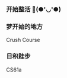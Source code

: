 ### 开始整活 👋(●'◡'●)

<!--
**melodyagain/melodyagain** is a ✨ _special_ ✨ repository because its `README.md` (this file) appears on your GitHub profile.

Here are some ideas to get you started:

- 🔭 I’m currently working on ...
- 🌱 I’m currently learning ...
- 👯 I’m looking to collaborate on ...
- 🤔 I’m looking for help with ...
- 💬 Ask me about ...
- 📫 How to reach me: ...
- 😄 Pronouns: ...
- ⚡ Fun fact: ...
-->
<h3>
梦开始的地方
</h3>
<p>
Crush Course
</p>
<h3>
日积跬步
</h3>CS61a
